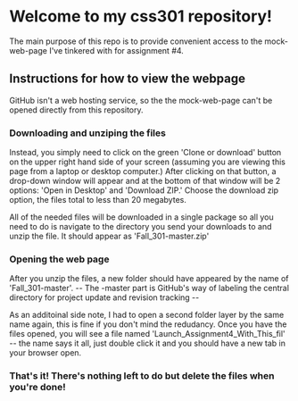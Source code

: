 # Welcome to my css301 repository!

The main purpose of this repo is to provide convenient access to the mock-web-page I've tinkered with for assignment #4.

## Instructions for how to view the webpage

GitHub isn't a web hosting service, so the the mock-web-page can't be opened directly from this repository.

### Downloading and unziping the files


Instead, you simply need to click on the green 'Clone or download' button on the upper right hand side of your screen (assuming you are viewing this page from a laptop or desktop computer.) After clicking on that button, a drop-down window will appear and at the bottom of that window will be 2 options: 'Open in Desktop' and 'Download ZIP.' Choose the download zip option, the files total to less than 20 megabytes.

All of the needed files will be downloaded in a single package so all you need to do is navigate to the directory you send your downloads to and unzip the file. It should appear as 'Fall_301-master.zip'

### Opening the web page

After you unzip the files, a new folder should have appeared by the name of 'Fall_301-master'. 
-- The -master part is GitHub's way of labeling the central directory for project update and revision tracking -- 

As an additoinal side note, I had to open a second folder layer by the same name again, this is fine if you don't mind the redudancy. Once you have the files opened, you will see a file named 'Launch_Assignment4_With_This_fil' -- the name says it all, just double click it and you should have a new tab in your browser open.

### That's it! There's nothing left to do but delete the files when you're done!